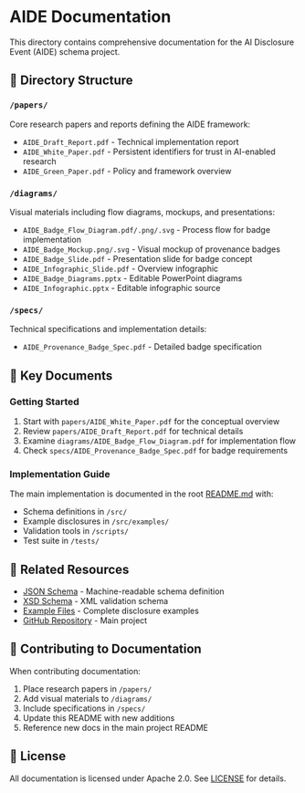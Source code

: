 # AIDE Documentation

This directory contains comprehensive documentation for the AI Disclosure Event (AIDE) schema project.

## 📁 Directory Structure

### `/papers/`
Core research papers and reports defining the AIDE framework:
- `AIDE_Draft_Report.pdf` - Technical implementation report
- `AIDE_White_Paper.pdf` - Persistent identifiers for trust in AI-enabled research
- `AIDE_Green_Paper.pdf` - Policy and framework overview

### `/diagrams/`
Visual materials including flow diagrams, mockups, and presentations:
- `AIDE_Badge_Flow_Diagram.pdf/.png/.svg` - Process flow for badge implementation
- `AIDE_Badge_Mockup.png/.svg` - Visual mockup of provenance badges
- `AIDE_Badge_Slide.pdf` - Presentation slide for badge concept
- `AIDE_Infographic_Slide.pdf` - Overview infographic
- `AIDE_Badge_Diagrams.pptx` - Editable PowerPoint diagrams
- `AIDE_Infographic.pptx` - Editable infographic source

### `/specs/`
Technical specifications and implementation details:
- `AIDE_Provenance_Badge_Spec.pdf` - Detailed badge specification

## 📖 Key Documents

### Getting Started
1. Start with `papers/AIDE_White_Paper.pdf` for the conceptual overview
2. Review `papers/AIDE_Draft_Report.pdf` for technical details
3. Examine `diagrams/AIDE_Badge_Flow_Diagram.pdf` for implementation flow
4. Check `specs/AIDE_Provenance_Badge_Spec.pdf` for badge requirements

### Implementation Guide
The main implementation is documented in the root [README.md](../README.md) with:
- Schema definitions in `/src/`
- Example disclosures in `/src/examples/`
- Validation tools in `/scripts/`
- Test suite in `/tests/`

## 🔗 Related Resources

- [JSON Schema](../src/aide_schema_v0_1.json) - Machine-readable schema definition
- [XSD Schema](../src/aide_schema_v0_1.xsd) - XML validation schema
- [Example Files](../src/examples/) - Complete disclosure examples
- [GitHub Repository](https://github.com/adammoore/AIDE-impl) - Main project

## 📝 Contributing to Documentation

When contributing documentation:
1. Place research papers in `/papers/`
2. Add visual materials to `/diagrams/`
3. Include specifications in `/specs/`
4. Update this README with new additions
5. Reference new docs in the main project README

## 📄 License

All documentation is licensed under Apache 2.0. See [LICENSE](../LICENSE) for details.